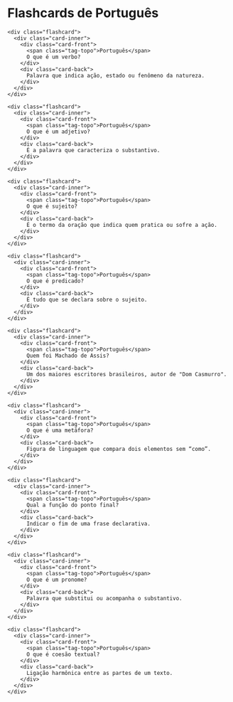 <!DOCTYPE html>
<html lang="pt-BR">
<head>
  <meta charset="UTF-8" />
  <meta name="viewport" content="width=device-width, initial-scale=1" />
  <link rel="stylesheet" href="assets/style.css" />
</head>
<body>
  <h1>Flashcards de Português</h1>
  <div class="container">

    <div class="flashcard">
      <div class="card-inner">
        <div class="card-front">
          <span class="tag-topo">Português</span>
          O que é um verbo?
        </div>
        <div class="card-back">
          Palavra que indica ação, estado ou fenômeno da natureza.
        </div>
      </div>
    </div>

    <div class="flashcard">
      <div class="card-inner">
        <div class="card-front">
          <span class="tag-topo">Português</span>
          O que é um adjetivo?
        </div>
        <div class="card-back">
          É a palavra que caracteriza o substantivo.
        </div>
      </div>
    </div>

    <div class="flashcard">
      <div class="card-inner">
        <div class="card-front">
          <span class="tag-topo">Português</span>
          O que é sujeito?
        </div>
        <div class="card-back">
          É o termo da oração que indica quem pratica ou sofre a ação.
        </div>
      </div>
    </div>

    <div class="flashcard">
      <div class="card-inner">
        <div class="card-front">
          <span class="tag-topo">Português</span>
          O que é predicado?
        </div>
        <div class="card-back">
          É tudo que se declara sobre o sujeito.
        </div>
      </div>
    </div>

    <div class="flashcard">
      <div class="card-inner">
        <div class="card-front">
          <span class="tag-topo">Português</span>
          Quem foi Machado de Assis?
        </div>
        <div class="card-back">
          Um dos maiores escritores brasileiros, autor de "Dom Casmurro".
        </div>
      </div>
    </div>

    <div class="flashcard">
      <div class="card-inner">
        <div class="card-front">
          <span class="tag-topo">Português</span>
          O que é uma metáfora?
        </div>
        <div class="card-back">
          Figura de linguagem que compara dois elementos sem “como”.
        </div>
      </div>
    </div>

    <div class="flashcard">
      <div class="card-inner">
        <div class="card-front">
          <span class="tag-topo">Português</span>
          Qual a função do ponto final?
        </div>
        <div class="card-back">
          Indicar o fim de uma frase declarativa.
        </div>
      </div>
    </div>

    <div class="flashcard">
      <div class="card-inner">
        <div class="card-front">
          <span class="tag-topo">Português</span>
          O que é um pronome?
        </div>
        <div class="card-back">
          Palavra que substitui ou acompanha o substantivo.
        </div>
      </div>
    </div>

    <div class="flashcard">
      <div class="card-inner">
        <div class="card-front">
          <span class="tag-topo">Português</span>
          O que é coesão textual?
        </div>
        <div class="card-back">
          Ligação harmônica entre as partes de um texto.
        </div>
      </div>
    </div>

  </div>

  <script>
    document.querySelectorAll('.flashcard').forEach(card => {
      card.addEventListener('click', () => {
        card.classList.toggle('ativo');
      });
    });
  </script>
</body>
</html>
